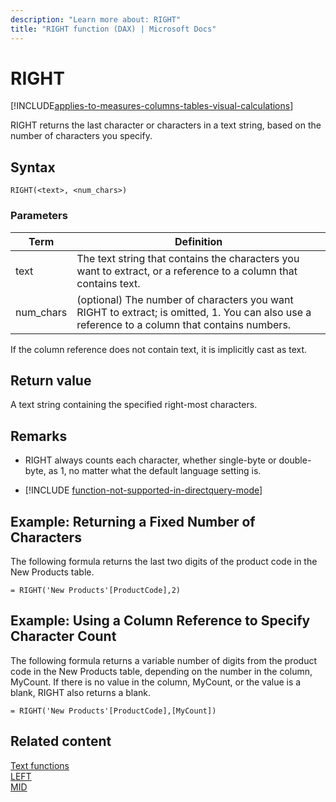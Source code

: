 ```yaml
---
description: "Learn more about: RIGHT"
title: "RIGHT function (DAX) | Microsoft Docs"
---
```

# RIGHT

[!INCLUDE[applies-to-measures-columns-tables-visual-calculations](includes/applies-to-measures-columns-tables-visual-calculations.md)]

RIGHT returns the last character or characters in a text string, based on the number of characters you specify.  
  
## Syntax  
  
```dax
RIGHT(<text>, <num_chars>)  
```
  
### Parameters  
  
|Term|Definition|  
|--------|--------------|  
|text|The text string that contains the characters you want to extract, or a reference to a column that contains text.|  
|num_chars|(optional) The number of characters you want RIGHT to extract; is omitted, 1. You can also use a reference to a column that contains numbers.|  
  
If the column reference does not contain text, it is implicitly cast as text.  
  
## Return value

A text string containing the specified right-most characters.  
  
## Remarks

- RIGHT always counts each character, whether single-byte or double-byte, as 1, no matter what the default language setting is.  
  
- [!INCLUDE [function-not-supported-in-directquery-mode](includes/function-not-supported-in-directquery-mode.md)]
  
## Example: Returning a Fixed Number of Characters  

The following formula returns the last two digits of the product code in the New Products table.  
  
```dax
= RIGHT('New Products'[ProductCode],2)  
```
  
## Example: Using a Column Reference to Specify Character Count  

The following formula returns a variable number of digits from the product code in the New Products table, depending on the number in the column, MyCount. If there is no value in the column, MyCount, or the value is a blank, RIGHT also returns a blank.  
  
```dax
= RIGHT('New Products'[ProductCode],[MyCount])  
```
  
## Related content

[Text functions](text-functions-dax.md)  
[LEFT](left-function-dax.md)  
[MID](mid-function-dax.md)  
  
